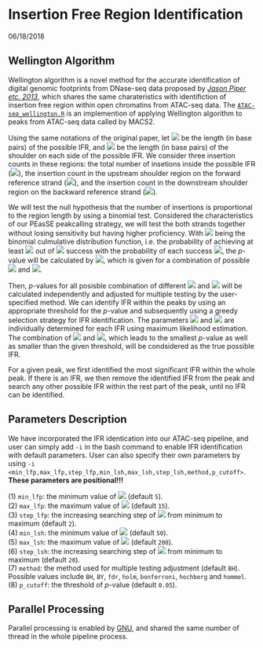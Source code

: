 # Insertion Free Region Identification

06/18/2018
## Wellington Algorithm
Wellington algorithm is a novel method for the accurate identification of digital genomic footprints from DNase-seq data 
proposed by [*Jason Piper etc. 2013*](https://www.ncbi.nlm.nih.gov/pmc/articles/PMC3834841/), which shares the same 
charateristics with identifiction of insertion free region within open chromatins from ATAC-seq data. The 
[`ATAC-seq_wellington.R`](../pipe_code/ATAC-seq_wellington.R) is an implemention of applying Wellington algorithm to peaks 
from ATAC-seq data called by MACS2.

Using the same notations of the original paper, let <img src="https://latex.codecogs.com/svg.latex?\Large&space;l_{FP}"/> be 
the length (in base pairs) of the possible IFR, and <img src="https://latex.codecogs.com/svg.latex?\Large&space;l_{SH}"/> be 
the length (in base pairs) of the shoulder on each side of the possible IFR. We consider three insertion counts in these 
regions: the total number of insetions inside the possible IFR 
(<img src="https://latex.codecogs.com/svg.latex?\Large&space;{FP}"/>), the insertion count in the upstream shoulder region on 
the forward reference strand (<img src="https://latex.codecogs.com/svg.latex?\Large&space;{SH}^+"/>), and the insertion count 
in the downstream shoulder region on the backward reference strand 
(<img src="https://latex.codecogs.com/svg.latex?\Large&space;{SH}^-"/>). 

We will test the null hypothesis that the number of insertions is proportional to the region length by using a binomial 
test. Considered the characteristics of our PEasSE peakcalling strategy, we will test the both strands together without losing 
sensitivity but having higher proficiency. With <img src="https://latex.codecogs.com/svg.latex?\Large&space;F(k,n,p)"/> being 
the binomial culmulative distribution function, i.e. the probability of achieving at least 
<img src="https://latex.codecogs.com/svg.latex?\Large&space;k"/> out of 
<img src="https://latex.codecogs.com/svg.latex?\Large&space;n"/> success with the probability of each success 
<img src="https://latex.codecogs.com/svg.latex?\Large&space;p"/>, the *p*-value will be calculated by
<img src="https://latex.codecogs.com/svg.latex?\Large&space;F(FP,FP+{SH}^{+}+{SH}^-,l_{FP}/(l_{FP}+l_{SH}))"/>, which is given 
for a combination of possible <img src="https://latex.codecogs.com/svg.latex?\Large&space;l_{FP}"/> and 
<img src="https://latex.codecogs.com/svg.latex?\Large&space;l_{SH}"/>.

Then, *p*-values for all posisble combination of 
different <img src="https://latex.codecogs.com/svg.latex?\Large&space;l_{FP}"/> and 
<img src="https://latex.codecogs.com/svg.latex?\Large&space;l_{SH}"/> will be calculated independently and adjusted for 
multiple testing by the user-specified method. We can identify IFR within the peaks by using an appropriate threshold for the 
*p*-value and subsequently using a greedy selection strategy for IFR identification. The parameters 
<img src="https://latex.codecogs.com/svg.latex?\Large&space;l_{FP}"/> and 
<img src="https://latex.codecogs.com/svg.latex?\Large&space;l_{SH}"/> are individually determined for each IFR using maximum 
likelihood estimation. The combination of <img src="https://latex.codecogs.com/svg.latex?\Large&space;l_{FP}"/> and 
<img src="https://latex.codecogs.com/svg.latex?\Large&space;l_{SH}"/>, which leads to the smallest *p*-value as well as smaller 
than the given threshold, will be condsidered as the true possible IFR.

For a given peak, we first identified the most significant IFR within the whole peak. If there is an IFR, we then remove the 
identified IFR from the peak and search any other possible IFR within the rest part of the peak, until no IFR can be identified.

## Parameters Description
We have incorporated the IFR identication into our ATAC-seq pipeline, and user can simply add `-i` in the bash command to 
enable IFR identification with default parameters. User can also specify their own parameters by using 
`-i <min_lfp,max_lfp,step_lfp,min_lsh,max_lsh,step_lsh,method,p_cutoff>`. **These parameters are positional!!!**

(1) `min_lfp`: the minimum value of <img src="https://latex.codecogs.com/svg.latex?\Large&space;l_{FP}/2"/> (default `5`).  
(2) `max_lfp`: the maximum value of <img src="https://latex.codecogs.com/svg.latex?\Large&space;l_{FP}/2"/> (default `15`).  
(3) `step_lfp`: the increasing searching step of <img src="https://latex.codecogs.com/svg.latex?\Large&space;l_{FP}"/> from minimum 
to maximum (default `2`).  
(4) `min_lsh`: the minimum value of <img src="https://latex.codecogs.com/svg.latex?\Large&space;l_{SH}"/> (default `50`).  
(5) `max_lsh`: the maximum value of <img src="https://latex.codecogs.com/svg.latex?\Large&space;l_{SH}"/> (default `200`).  
(6) `step_lsh`: the increasing searching step of <img src="https://latex.codecogs.com/svg.latex?\Large&space;l_{SH}"/> from minimum 
to maximum (default `20`).  
(7) `method`: the method used for multiple testing adjustment (default `BH`). Possible values include `BH`, `BY`, `fdr`, `holm`, 
`bonferroni`, `hochberg` and `hommel`.  
(8) `p_cutoff`: the threshold of *p*-value (default `0.05`).

## Parallel Processing
Parallel processing is enabled by [GNU](https://www.gnu.org/software/parallel/parallel_tutorial.html), and shared the same 
number of thread in the whole pipeline process.
